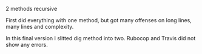 2 methods
recursive

First did everything with one method, but got many offenses on long lines, many lines and complexity.

In this final version I slitted dig method into two. Rubocop and Travis did not show any errors.
